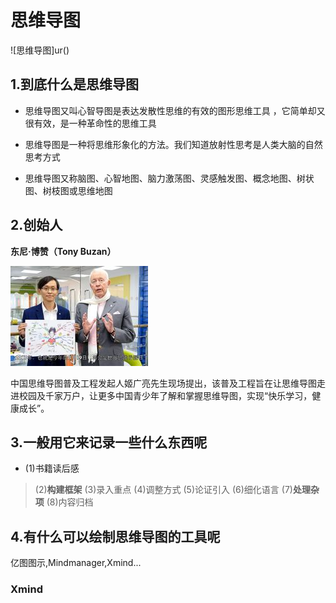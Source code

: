 # 思维导图
![思维导图]ur()

## 1.到底什么是思维导图
* 思维导图又叫心智导图是表达发散性思维的有效的图形思维工具 ，它简单却又很有效，是一种革命性的思维工具

* 思维导图是一种将思维形象化的方法。我们知道放射性思考是人类大脑的自然思考方式

* 思维导图又称脑图、心智地图、脑力激荡图、灵感触发图、概念地图、树状图、树枝图或思维地图

## 2.创始人 

**东尼·博赞（Tony Buzan）**

![东尼·博赞（Tony Buzan）](images/a.jpg)


中国思维导图普及工程发起人姬广亮先生现场提出，该普及工程旨在让思维导图走进校园及千家万户，让更多中国青少年了解和掌握思维导图，实现“快乐学习，健康成长”。

## 3.一般用它来记录一些什么东西呢

* (1)书籍读后感
>(2)**构建框架**
>(3)录入重点
>(4)调整方式
>(5)论证引入
>(6)细化语言
>(7)**处理杂项**
>(8)内容归档


## 4.有什么可以绘制思维导图的工具呢

亿图图示,Mindmanager,Xmind...

### Xmind



 